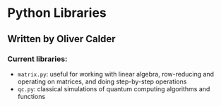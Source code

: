 # Python Libraries

## Written by Oliver Calder

### Current libraries:

- `matrix.py`: useful for working with linear algebra, row-reducing and operating on matrices, and doing step-by-step operations
- `qc.py`: classical simulations of quantum computing algorithms and functions
